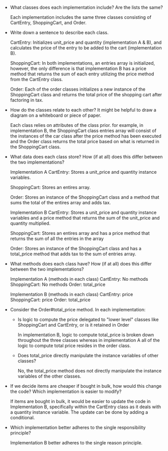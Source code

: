 - What classes does each implementation include? Are the lists the same?

  Each implementation includes the same three classes consisting of CartEntry, ShoppingCart, and Order.

- Write down a sentence to describe each class.

  CartEntry: Initializes unit_price and quantity (implementation A & B), and calculates the price of the entry to be added to the cart (implementation B).

  ShoppingCart: In both implementations, an entries array is initialized, however, the only difference is that implementation B has a price method that returns the sum of each entry utilizing the price method from the CartEntry class.

  Order: Each of the order classes initializes a new instance of the ShoppingCart class and returns the total price of the shopping cart after factoring in tax.

- How do the classes relate to each other? It might be helpful to draw a diagram on a whiteboard or piece of paper.

  Each class relies on attributes of the class prior. for example, in implementation B, the ShoppingCart class entries array will consist of the instances of the car class after the price method has been executed and the Order class returns the total price based on what is returned in the ShoppingCart class.


- What data does each class store? How (if at all) does this differ between the two implementations?

  Implementation A
    CartEntry: Stores a unit_price and quantity instance variables.

    ShoppingCart: Stores an entires array.

    Order: Stores an instance of the ShoppingCart class and a method that sums the total of the entires array and adds tax.

  Implementation B
    CartEntry: Stores a unit_price and quantity instance variables and a price method that returns the sum of the unit_price and quantity multiplied.

    ShoppingCart: Stores an entires array and has a price method that returns the sum of all the entries in the array

    Order: Stores an instance of the ShoppingCart class and has a total_price method that adds tax to the sum of entries array.


- What methods does each class have? How (if at all) does this differ between the two implementations?

    Implementation A (methods in each class)
      CartEntry: No methods
      ShoppingCart: No methods
      Order: total_price

    Implementation B (methods in each class)
      CartEntry: price
      ShoppingCart: price
      Order: total_price

- Consider the Order#total_price method. In each implementation:
  - Is logic to compute the price delegated to "lower level" classes like ShoppingCart and CartEntry, or is it retained in Order

    In implementation B, logic to compute total_price is broken down throughout the three classes whereas in implementation A all of the logic to compute total price resides in the order class.

  - Does total_price directly manipulate the instance variables of other classes?

    No, the total_price method does not directly manipulate the instance variables of the other classes.


- If we decide items are cheaper if bought in bulk, how would this change the code? Which implementation is easier to modify?

  If items are bought in bulk, it would be easier to update the code in Implementation B, specifically within the CartEntry class as it deals with a quantity instance variable. The update can be done by adding a conditional.


- Which implementation better adheres to the single responsibility principle?

    Implementation B better adheres to the single reason principle.

<!-- - Bonus question once you've read Metz ch. 3: Which implementation is more loosely coupled? -->
